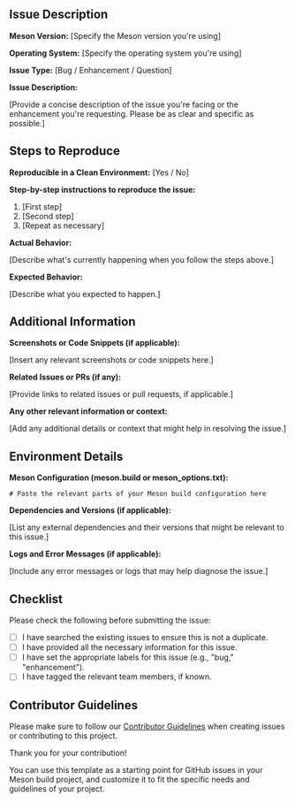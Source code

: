 ## Issue Description

**Meson Version:** [Specify the Meson version you're using]

**Operating System:** [Specify the operating system you're using]

**Issue Type:** [Bug / Enhancement / Question]

**Issue Description:**

[Provide a concise description of the issue you're facing or the enhancement you're requesting. Please be as clear and specific as possible.]

## Steps to Reproduce

**Reproducible in a Clean Environment:** [Yes / No]

**Step-by-step instructions to reproduce the issue:**

1. [First step]
2. [Second step]
3. [Repeat as necessary]

**Actual Behavior:**

[Describe what's currently happening when you follow the steps above.]

**Expected Behavior:**

[Describe what you expected to happen.]

## Additional Information

**Screenshots or Code Snippets (if applicable):**

[Insert any relevant screenshots or code snippets here.]

**Related Issues or PRs (if any):**

[Provide links to related issues or pull requests, if applicable.]

**Any other relevant information or context:**

[Add any additional details or context that might help in resolving the issue.]

## Environment Details

**Meson Configuration (meson.build or meson_options.txt):**

```meson
# Paste the relevant parts of your Meson build configuration here
```

**Dependencies and Versions (if applicable):**

[List any external dependencies and their versions that might be relevant to this issue.]

**Logs and Error Messages (if applicable):**

[Include any error messages or logs that may help diagnose the issue.]

## Checklist

Please check the following before submitting the issue:

- [ ] I have searched the existing issues to ensure this is not a duplicate.
- [ ] I have provided all the necessary information for this issue.
- [ ] I have set the appropriate labels for this issue (e.g., "bug," "enhancement").
- [ ] I have tagged the relevant team members, if known.

## Contributor Guidelines

Please make sure to follow our [Contributor Guidelines](https://trilobite.home.blog/the-documents/guidelines) when creating issues or contributing to this project.

Thank you for your contribution!

You can use this template as a starting point for GitHub issues in your Meson build project, and customize it to fit the specific needs and guidelines of your project.
